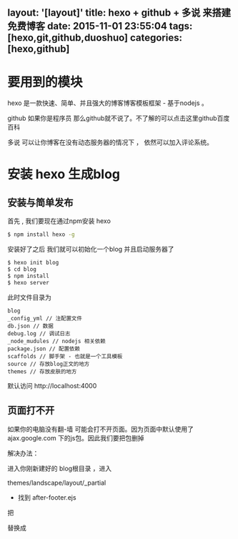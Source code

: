 layout: '[layout]'
title: hexo + github + 多说 来搭建免费博客
date: 2015-11-01 23:55:04
tags: [hexo,git,github,duoshuo]
categories: [hexo,github]
---

# 要用到的模块
hexo 是一款快速、简单、并且强大的博客博客模板框架 - 基于nodejs 。

github 如果你是程序员 那么github就不说了。不了解的可以点击这里github百度百科

多说 可以让你博客在没有动态服务器的情况下 ， 依然可以加入评论系统。

# 安装 hexo 生成blog
## 安装与简单发布

首先 , 我们要现在通过npm安装 hexo

```sh
$ npm install hexo -g
```
安装好了之后 我们就可以初始化一个blog 并且启动服务器了

```sh
$ hexo init blog
$ cd blog
$ npm install
$ hexo server
```

此时文件目录为
```
blog
_config_yml // 注配置文件
db.json // 数据
debug.log // 调试日志
_node_mudules // nodejs 相关依赖
package.json // 配置依赖
scaffolds // 脚手架 - 也就是一个工具模板
source // 存放blog正文的地方
themes // 存放皮肤的地方
```
默认访问 http://localhost:4000

## 页面打不开

如果你的电脑没有翻-墙 可能会打不开页面。因为页面中默认使用了ajax.google.com 下的js包。因此我们要把包删掉

解决办法：

进入你刚新建好的 blog根目录 ，进入


themes/landscape/layout/_partial
- 找到 after-footer.ejs

把

<script src="//ajax.googleapis.com/ajax/libs/jquery/2.0.3/jquery.min.js"> </script>

替换成

<script src="http://cdn.bootcss.com/jquery/2.1.1/jquery.min.js“ > </script>

- 找到 header.ejs

注释掉或者删掉 下面这句css引用

<link href="//fonts.googleapis.com/css?family=Source+Code+Pro" rel=”stylesheet” type=”text/css”>

重新 hexo server 之后。访问 http://localhost:4000 就会看到blog主页了。

- 新建文章

当我们想写一篇blog时 在blog根目录下我们可以通过 hexo new <title> 指令来实现

例如我们想新建一篇主题为hello的blog

```
hexo new hello
```
输出信息如下

```
[info] File created at /Users/Night/Web/projects/java/temp/blog-test/source/_posts/hello.md
```
hexo会在 source/_posts/ 下新建hello.md 文件。

编辑 hello.md 就是编辑你的blog内容了 — markdown语法

hello.md 的文档和目录可以这样添加
 ```
title: hexo、github、多说、搭建免费博客
date: 2014-10-19 12:56:58
tags:
- tag1
- tag2
- tag3
categories:
- 目录
__

// 你的内容
<!--more--> // 以上为摘要
```
##  静态处理

因为我们的blog要部署到github静态服务器上面，所有我们还要将页面进行静态化

hexo 为我们提供了 hexo g 的方法。进入blog根目录 执行

```
$ hexo g
```
会有如下提示信息

```
[info] Files loaded in 0.081s
[create] Generated: archives/index.html (48ms)
[create] Generated: archives/2014/index.html (10ms)
[create] Generated: archives/2014/10/index.html (7ms)
[create] Generated: index.html (9ms)
[create] Generated: 2014/10/19/hello-world/index.html (19ms)
[create] Generated: js/script.js (5ms)
[create] Generated: css/style.css (434ms)
[create] Generated: css/fonts/FontAwesome.otf (1ms)
[create] Generated: css/fonts/fontawesome-webfont.eot (2ms)
[create] Generated: css/fonts/fontawesome-webfont.svg (2ms)
[create] Generated: css/fonts/fontawesome-webfont.ttf (4ms)
[create] Generated: css/fonts/fontawesome-webfont.woff (1ms)
[create] Generated: css/images/banner.jpg (3ms)
[create] Generated: fancybox/blank.gif (2ms)
[create] Generated: fancybox/fancybox_loading.gif (1ms)
[create] Generated: fancybox/fancybox_loading@2x.gif (1ms)
[create] Generated: fancybox/fancybox_overlay.png (1ms)
[create] Generated: fancybox/fancybox_sprite.png (0ms)
[create] Generated: fancybox/fancybox_sprite@2x.png (1ms)
[create] Generated: fancybox/jquery.fancybox.css (0ms)
[create] Generated: fancybox/jquery.fancybox.js (1ms)
[create] Generated: fancybox/jquery.fancybox.pack.js (1ms)
[create] Generated: fancybox/helpers/fancybox_buttons.png (1ms)
[create] Generated: fancybox/helpers/jquery.fancybox-buttons.css (1ms)
[create] Generated: fancybox/helpers/jquery.fancybox-buttons.js (0ms)
[create] Generated: fancybox/helpers/jquery.fancybox-media.js (1ms)
[create] Generated: fancybox/helpers/jquery.fancybox-thumbs.css (2ms)
[create] Generated: fancybox/helpers/jquery.fancybox-thumbs.js (1ms)
[info] 28 files generated in 0.565s
```
blog根目录下会生成public文件夹-里面就是刚才生成的静态文件

hexo 的详细实用说明请参看官方文档

# 将blog部署到 github
## 部署到github

部署到github 非常简单。因为hexo已经为你集成好了发布到github的配置。

我们只需要 修改 blog 目录下的 _config.yml 文件

打开 _config.yml 找到如下配置

```
deploy:
  type: github
  repo: https://github.com/yourname/blog.git
```
修改 repo : ‘your github repo’

回到 blog 目录 执行

```
hexo deploy
```
你会发现public 目录下的页面已经发布到github gh-pages 分支了

往后我们要做的就是用自己的域名指向 github。

## 域名指向

### 主域名指向

例如 我的域名为 netpi.me

- 我们要在github blog项目下新建一个CNAME文件 内容为 netpi.me

- 将我们得域名A 记录到 207.97.227.245 这个ip

域名解析完成后我们 访问netpi.me 就是我们的blog了

### 子域名指向

例如 我的域名为 blog.netpi.me

- 我们要在github blog项目下新建一个CNAME文件 内容为 blog.netpi.me

- 将我们得域名CNAME 到 ‘你的github名’.github.io (例如 netpi.github.io)

域名解析完成后我们 访问blog.netpi.me 就是我们的blog了

解析期间我们可以用

```
ping netpi.me
```
来方便的获知 解析情况。

# 插件安装
## 多说

评论插件多说为 hexo量身打造了一套解决方案

Hexo使用多说教程

站点创建地址

## rss

rss的安装非常简单 ，已经有人做好了插件，安装只需一步。

```
npm install hexo-generator-feed
```
启动服务器，用浏览器打开 http://localhost:4000/atom.xml， 就可以看到RSS已经生效了。

## sitemap

同样是一条命令，就可以完成。

```
npm install hexo-generator-sitemap
```
启动服务器，用浏览器打开 用浏览器打开 http://localhost:4000/sitemap.xml 发现site已经生效

* License
注 ：转载 请注明出处 http://blog.netpi.me/实用/hexo
